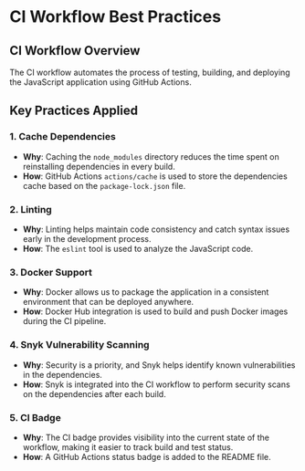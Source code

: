 # CI Workflow Best Practices

## CI Workflow Overview

The CI workflow automates the process of testing, building, and deploying the JavaScript application using GitHub Actions.

## Key Practices Applied

### 1. **Cache Dependencies**
   - **Why**: Caching the `node_modules` directory reduces the time spent on reinstalling dependencies in every build.
   - **How**: GitHub Actions `actions/cache` is used to store the dependencies cache based on the `package-lock.json` file.

### 2. **Linting**
   - **Why**: Linting helps maintain code consistency and catch syntax issues early in the development process.
   - **How**: The `eslint` tool is used to analyze the JavaScript code.

### 3. **Docker Support**
   - **Why**: Docker allows us to package the application in a consistent environment that can be deployed anywhere.
   - **How**: Docker Hub integration is used to build and push Docker images during the CI pipeline.

### 4. **Snyk Vulnerability Scanning**
   - **Why**: Security is a priority, and Snyk helps identify known vulnerabilities in the dependencies.
   - **How**: Snyk is integrated into the CI workflow to perform security scans on the dependencies after each build.

### 5. **CI Badge**
   - **Why**: The CI badge provides visibility into the current state of the workflow, making it easier to track build and test status.
   - **How**: A GitHub Actions status badge is added to the README file.